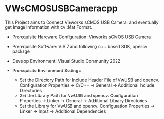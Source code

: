 # VWsCMOSUSBCameracpp

This Project aims to Connect Vieworks sCMOS USB Camera, and eventually get Image Information with cv::Mat Format.
 - Prerequisite Hardware Configuration: Vieworks sCMOS USB Camera
 - Prerequisite Software: VIS 7 and following c++ based SDK, opencv package
 - Develop Environment: Visual Studio Community 2022
 
 - Prerequisite Environment Settings
   - Set the Directory Path for Include Header File of VwUSB and opencv.
     Configuration Properties → C/C++ → General → Additional Include Directories
   - Set the Library Path for VwUSB and opencv.
     Configuration Properties → Linker → General → Additional Library Directories
   - Set the Library for VwUSB and opencv.
     Configuration Properties → Linker → Input → Additional Dependencies
